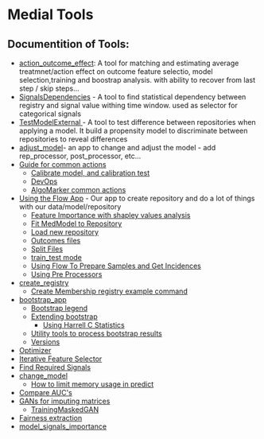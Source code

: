 # Medial Tools
## Documentition of Tools:

- [action_outcome_effect](action_outcome_effect.md): A tool for matching and estimating average treatmnet/action effect on outcome
feature selectio, model selection,training and boostrap analysis. with ability to recover from last step / skip steps...
- [SignalsDependencies](SignalsDependencies.md) - A tool to find statistical dependency between registry and signal value withing time window. used as selector for categorical signals
- [TestModelExternal ](TestModelExternal.md)- A tool to test difference between repositories when applying a model. It build a propensity model to discriminate between repositories to reveal differences
- [adjust_model](adjust_model.md)- an app to change and adjust the model - add rep_processor, post_processor, etc...
- [Guide for common actions](Guide%20for%20common%20actions)
    - [Calibrate model, and calibration test](Guide%20for%20common%20actions/Calibrate%20model,%20and%20calibration%20test.md)
    - [DevOps](Guide%20for%20common%20actions/DevOps.md)
    - [AlgoMarker common actions](Guide%20for%20common%20actions/AlgoMarker%20common%20actions.md)
- [Using the Flow App](Using%20the%20Flow%20App) -  Our app to create repository and do a lot of things with our data/model/repository
    - [Feature Importance with shapley values analysis](Using%20the%20Flow%20App/Feature%20Importance%20with%20shapley%20values%20analysis.md)
    - [Fit MedModel to Repository](Using%20the%20Flow%20App/Fit%20MedModel%20to%20Repository.md)
    - [Load new repository](/Repositories/Load%20new%20repository.md)
    - [Outcomes files](Using%20the%20Flow%20App/Outcomes%20files.md)
    - [Split Files](Using%20the%20Flow%20App/Split%20Files.md)
    - [train_test mode](Using%20the%20Flow%20App/train_test%20mode.md)
    - [Using Flow To Prepare Samples and Get Incidences](Using%20the%20Flow%20App/Using%20Flow%20To%20Prepare%20Samples%20and%20Get%20Incidences.md)
    - [Using Pre Processors](Using%20the%20Flow%20App/Using%20Pre%20Processors.md)
- [create_registry](create_registry)
    - [Create Membership registry example command](create_registry/Create%20Membership%20registry%20example%20command.md)
- [bootstrap_app](bootstrap_app)
    - [Bootstrap legend](bootstrap_app/Bootstrap%20legend.md)
    - [Extending bootstrap](bootstrap_app/Extending%20bootstrap)
        - [Using Harrell C Statistics](bootstrap_app/Extending%20bootstrap/Using%20Harrell%20C%20Statistics.md)
    - [Utility tools to process bootstrap results](bootstrap_app/Utility%20tools%20to%20process%20bootstrap%20results.md)
    - [Versions](bootstrap_app/Versions.md)
- [Optimizer](Optimizer.md)
- [Iterative Feature Selector](Iterative%20Feature%20Selector.md)
- [Find Required Signals](Find%20Required%20Signals.md)
- [change_model](change_model)
    - [How to limit memory usage in predict](change_model/How%20to%20limit%20memory%20usage%20in%20predict.md)
- [Compare AUC's](Compare%20AUC's.md)
- [GANs for imputing matrices](GANs%20for%20imputing%20matrices)
    - [TrainingMaskedGAN](GANs%20for%20imputing%20matrices/TrainingMaskedGAN.md)
- [Fairness extraction](Fairness%20extraction.md)
- [model_signals_importance](model_signals_importance.md)
